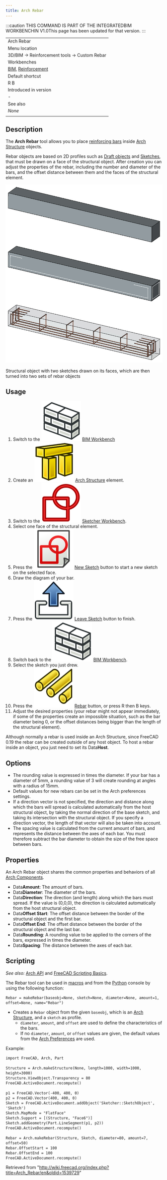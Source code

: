 ```yaml
---
title: Arch Rebar
---
```


:::caution
THIS COMMAND IS PART OF THE INTEGRATEDBIM WORKBENCHIN V1.0This page has been updated for that version.
:::

|                                                                                                            |
| ---------------------------------------------------------------------------------------------------------- |
| Arch Rebar                                                                                                 |
| Menu location                                                                                              |
| 3D/BIM → Reinforcement tools → Custom Rebar                                                                |
| Workbenches                                                                                                |
| [BIM](/BIM_Workbench "BIM Workbench"), [Reinforcement](/Reinforcement_Workbench "Reinforcement Workbench") |
| Default shortcut                                                                                           |
| R B                                                                                                        |
| Introduced in version                                                                                      |
| -                                                                                                          |
| See also                                                                                                   |
| _None_                                                                                                     |
|                                                                                                            |

## Description

The **Arch Rebar** tool allows you to place [reinforcing bars](http://en.wikipedia.org/wiki/Rebar) inside [Arch Structure](/Arch_Structure "Arch Structure") objects.

Rebar objects are based on 2D profiles such as [Draft objects](/Draft_Workbench "Draft Workbench") and [Sketches](/Sketcher_Workbench "Sketcher Workbench"), that must be drawn on a face of the structural object. After creation you can adjust the properties of the rebar, including the number and diameter of the bars, and the offset distance between them and the faces of the structural element.

![](/src/assets/images/Arch_Rebar_example.jpg)

Structural object with two sketches drawn on its faces, which are then turned into two sets of rebar objects

## Usage

1. Switch to the ![](/src/assets/images/Workbench_BIM.svg) [BIM Workbench](/BIM_Workbench "BIM Workbench")
2. Create an ![](/src/assets/images/Arch_Structure.svg) [Arch Structure](/Arch_Structure "Arch Structure") element.
3. Switch to the ![](/src/assets/images/Workbench_Sketcher.svg) [Sketcher Workbench](/Sketcher_Workbench "Sketcher Workbench").
4. Select one face of the structural element.
5. Press the ![](/src/assets/images/Sketcher_NewSketch.svg) [New Sketch](/Sketcher_NewSketch "Sketcher NewSketch") button to start a new sketch on the selected face.
6. Draw the diagram of your bar.
7. Press the ![](/src/assets/images/Sketcher_LeaveSketch.svg) [Leave Sketch](/Sketcher_LeaveSketch "Sketcher LeaveSketch") button to finish.
8. Switch back to the ![](/src/assets/images/Workbench_BIM.svg) [BIM Workbench](/BIM_Workbench "BIM Workbench").
9. Select the sketch you just drew.
10. Press the ![](/src/assets/images/Arch_Rebar.svg) [Rebar](/Arch_Rebar "Arch Rebar") button, or press R then B keys.
11. Adjust the desired properties (your rebar might not appear immediately, if some of the properties create an impossible situation, such as the bar diameter being 0, or the offset distances being bigger than the length of the structural element).

Although normally a rebar is used inside an Arch Structure, since FreeCAD 0.19 the rebar can be created outside of any host object. To host a rebar inside an object, you just need to set its Data**Host**.

## Options

- The rounding value is expressed in times the diameter. If your bar has a diameter of 5mm, a rounding value of 3 will create rounding at angles with a radius of 15mm.
- Default values for new rebars can be set in the Arch preferences settings.
- If a direction vector is not specified, the direction and distance along which the bars will spread is calculated automatically from the host structural object, by taking the normal direction of the base sketch, and taking its intersection with the structural object. If you specify a direction vector, the length of that vector will also be taken into account.
- The spacing value is calculated from the current amount of bars, and represents the distance between the axes of each bar. You must therefore subtract the bar diameter to obtain the size of the free space between bars.

## Properties

An Arch Rebar object shares the common properties and behaviors of all [Arch Components](/Arch_Component "Arch Component").

- Data**Amount**: The amount of bars.
- Data**Diameter**: The diameter of the bars.
- Data**Direction**: The direction (and length) along which the bars must spread. If the value is (0,0,0), the direction is calculated automatically from the host structural object.
- Data**Offset Start**: The offset distance between the border of the structural object and the first bar.
- Data**Offset End**: The offset distance between the border of the structural object and the last bar.
- Data**Rounding**: A rounding value to be applied to the corners of the bars, expressed in times the diameter.
- Data**Spacing**: The distance between the axes of each bar.

## Scripting

_See also:_ [Arch API](/Arch_API "Arch API") and [FreeCAD Scripting Basics](/FreeCAD_Scripting_Basics "FreeCAD Scripting Basics").

The Rebar tool can be used in [macros](/Macros "Macros") and from the [Python](/Python "Python") console by using the following function:

```
Rebar = makeRebar(baseobj=None, sketch=None, diameter=None, amount=1, offset=None, name="Rebar")

```

- Creates a `Rebar` object from the given `baseobj`, which is an [Arch Structure](/Arch_Structure "Arch Structure"), and a `sketch` as profile.
  - `diameter`, `amount`, and `offset` are used to define the characteristics of the bars.
  - If no `diameter`, `amount`, or `offset` values are given, the default values from the [Arch Preferences](/Arch_Preferences "Arch Preferences") are used.

Example:

```
import FreeCAD, Arch, Part

Structure = Arch.makeStructure(None, length=1000, width=1000, height=3000)
Structure.ViewObject.Transparency = 80
FreeCAD.ActiveDocument.recompute()

p1 = FreeCAD.Vector(-400, 400, 0)
p2 = FreeCAD.Vector(400, 400, 0)
Sketch = FreeCAD.ActiveDocument.addObject('Sketcher::SketchObject', 'Sketch')
Sketch.MapMode = "FlatFace"
Sketch.Support = [(Structure, "Face6")]
Sketch.addGeometry(Part.LineSegment(p1, p2))
FreeCAD.ActiveDocument.recompute()

Rebar = Arch.makeRebar(Structure, Sketch, diameter=80, amount=7, offset=50)
Rebar.OffsetStart = 100
Rebar.OffsetEnd = 100
FreeCAD.ActiveDocument.recompute()

```

Retrieved from "<http://wiki.freecad.org/index.php?title=Arch_Rebar/en&oldid=1539729>"
